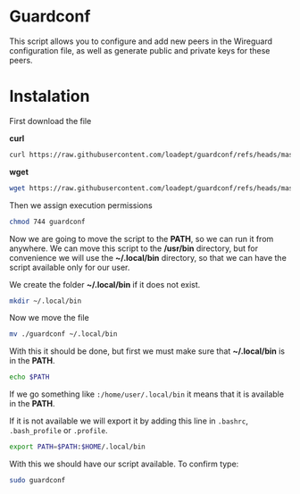 # Guardconf
This script allows you to configure and add
new peers in the Wireguard configuration file,
as well as generate public and private keys
for these peers.

# Instalation
First download the file

**curl**
```bash
curl https://raw.githubusercontent.com/loadept/guardconf/refs/heads/master/bin/guardconf -o guardconf
```
**wget**
``` bash
wget https://raw.githubusercontent.com/loadept/guardconf/refs/heads/master/bin/guardconf
```

Then we assign execution permissions
```bash
chmod 744 guardconf
```

Now we are going to move the script to the **PATH**, so we can run it from anywhere.
We can move this script to the **/usr/bin** directory, but for convenience we will
use the **~/.local/bin** directory, so that we can have the script available only
for our user.

We create the folder **~/.local/bin** if it does not exist.
```bash
mkdir ~/.local/bin
```

Now we move the file
```bash
mv ./guardconf ~/.local/bin
```

With this it should be done, but first we must make sure that **~/.local/bin** is in the **PATH**.
```bash
echo $PATH
```
If we go something like `:/home/user/.local/bin` it means that it is available in the **PATH**.

If it is not available we will export it by adding this line in `.bashrc`, `.bash_profile` or `.profile`.
```bash
export PATH=$PATH:$HOME/.local/bin
```

With this we should have our script available. To confirm type:
```bash
sudo guardconf
```
